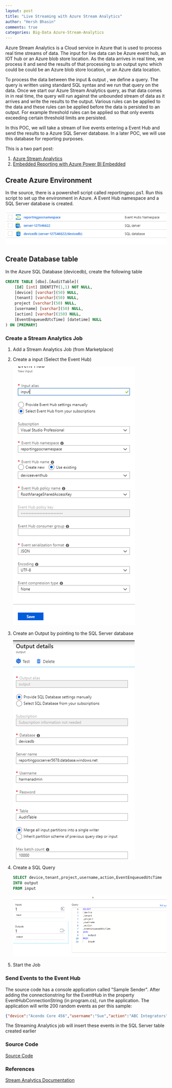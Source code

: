 ```yaml
---
layout: post
title: "Live Streaming with Azure Stream Analytics"
author: "Hersh Bhasin"
comments: true
categories: Big-Data Azure-Stream-Analytics
---
```


Azure Stream Analytics is a Cloud service in Azure that is used to process real time streams of data. The input for live data can be Azure event hub, an IOT hub or an Azure blob store location. As the data arrives in real time, we process it and send the results of that processing to an output sync which could be could be an Azure blob store location, or an Azure data location.

To process the data between the input & output , we define a query. The query is written using standard SQL syntax and we run that query on the data. Once we start our Azure Stream Analytics query, as that data comes in in real time, the query will run against the unbounded stream of data as it arrives and write the results to the output. Various rules can be applied to the data and these rules can be applied before the data is persisted to an output. For example threshold rules can be applied so that only events exceeding certain threshold limits are persisted.

In this POC, we will take a stream of live events entering a Event Hub and send the results to a Azure SQL Server database. In a later POC, we will use this database for reporting purposes.

This is a two part post:

1. [Azure Stream Analytics](https://hershbhasin.com/2019-08-05/azure-stream-analytics )
2. [Embedded Reporting with Azure Power BI Embedded](https://hershbhasin.com/2019-08-06/powerbi-embedded)

## Create Azure Environment

In the source, there is a powershell script called reportingpoc.ps1. Run this script to set up the environment in Azure. A Event Hub namespace and a SQL  Server database is created.

![](../assets/streaming_1.png)

## Create Database table

In the Azure SQL Database (devicedb), create the following table

```sql
CREATE TABLE [dbo].[AuditTable](
    [Id] [int] IDENTITY(1,1) NOT NULL,
    [device] [varchar](50) NULL,
    [tenant] [varchar](50) NULL,
    project [varchar](50) NULL,
    [username] [varchar](50) NULL,
    [action] [varchar](150) NULL,
    [EventEnqueuedUtcTime] [datetime] NULL
) ON [PRIMARY]

```

### Create a Stream Analytics Job

1. Add a Stream Analytics Job (from Marketplace)

2. Create a input (Select the Event Hub)

   ![](/assets/streaming_2.png)

3. Create an Output by pointing to the SQL Server database

   ![](/assets/streaming_3.png)

4. Create a SQL Query

   ```sql
   SELECT device,tenant,project,username,action,EventEnqueuedUtcTime 
   INTO output 
   FROM input
   ```

   

   ![](/assets/streaming_4.png)

5. Start the Job

### Send Events to the Event Hub

The source code has a console application called "Sample Sender". After adding the connectionstring for the EventHub in the property EventHubConnectionString (in program.cs), run the application. The application will write 200 random events  as per this sample:

```json
{"device":"Acendo Core 456","username":"Sue","action":"ABC Integrators","project":"Richardson"} 
```



The Streaming Analytics job will insert these events in the SQL Server table created earlier

### Source Code

[Source Code](https://github.com/hershbhasin/AzureSamples/tree/master/AzureStreaming)

### References

[Stream Analytics Documentation](https://docs.microsoft.com/en-us/azure/stream-analytics/)